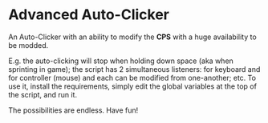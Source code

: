 # Advanced Auto-Clicker

An Auto-Clicker with an ability to modify the **CPS** with a huge availability to be modded. 

E.g. the auto-clicking will stop when holding down space (aka when sprinting in game); the script has 2 simultaneous listeners: for keyboard and for controller (mouse)
and each can be modified from one-another; etc. To use it, install the requirements, simply edit the global variables at the top of the script, and run it.

The possibilities are endless. Have fun!
